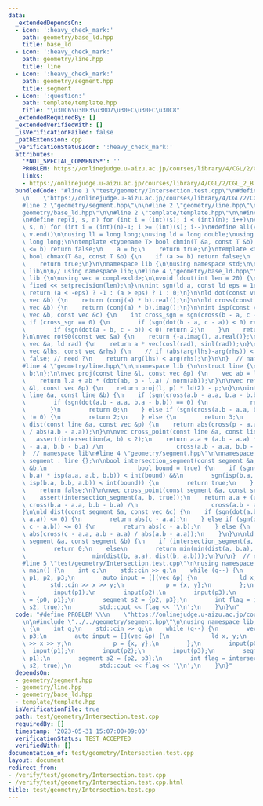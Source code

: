 ```yaml
---
data:
  _extendedDependsOn:
  - icon: ':heavy_check_mark:'
    path: geometry/base_ld.hpp
    title: base_ld
  - icon: ':heavy_check_mark:'
    path: geometry/line.hpp
    title: line
  - icon: ':heavy_check_mark:'
    path: geometry/segment.hpp
    title: segment
  - icon: ':question:'
    path: template/template.hpp
    title: "\u30C6\u30F3\u30D7\u30EC\u30FC\u30C8"
  _extendedRequiredBy: []
  _extendedVerifiedWith: []
  _isVerificationFailed: false
  _pathExtension: cpp
  _verificationStatusIcon: ':heavy_check_mark:'
  attributes:
    '*NOT_SPECIAL_COMMENTS*': ''
    PROBLEM: https://onlinejudge.u-aizu.ac.jp/courses/library/4/CGL/2/CGL_2_B
    links:
    - https://onlinejudge.u-aizu.ac.jp/courses/library/4/CGL/2/CGL_2_B
  bundledCode: "#line 1 \"test/geometry/Intersection.test.cpp\"\n#define PROBLEM \\\
    \n    \"https://onlinejudge.u-aizu.ac.jp/courses/library/4/CGL/2/CGL_2_B\"\n\n\
    #line 2 \"geometry/segment.hpp\"\n\n#line 2 \"geometry/line.hpp\"\n\n#line 2 \"\
    geometry/base_ld.hpp\"\n\n#line 2 \"template/template.hpp\"\n\n#include <bits/stdc++.h>\n\
    \n#define rep(i, s, n) for (int i = (int)(s); i < (int)(n); i++)\n#define rrep(i,\
    \ s, n) for (int i = (int)(n)-1; i >= (int)(s); i--)\n#define all(v) v.begin(),\
    \ v.end()\n\nusing ll = long long;\nusing ld = long double;\nusing ull = unsigned\
    \ long long;\n\ntemplate <typename T> bool chmin(T &a, const T &b) {\n    if (a\
    \ <= b) return false;\n    a = b;\n    return true;\n}\ntemplate <typename T>\
    \ bool chmax(T &a, const T &b) {\n    if (a >= b) return false;\n    a = b;\n\
    \    return true;\n}\n\nnamespace lib {\n\nusing namespace std;\n\n}  // namespace\
    \ lib\n\n// using namespace lib;\n#line 4 \"geometry/base_ld.hpp\"\n\nnamespace\
    \ lib {\n\nusing vec = complex<ld>;\n\nvoid ldout(int len = 20) {\n    cout <<\
    \ fixed << setprecision(len);\n}\n\nint sgn(ld a, const ld eps = 1e-7) {\n   \
    \ return (a < -eps) ? -1 : (a > eps) ? 1 : 0;\n}\n\nld dot(const vec &a, const\
    \ vec &b) {\n    return (conj(a) * b).real();\n}\n\nld cross(const vec &a, const\
    \ vec &b) {\n    return (conj(a) * b).imag();\n}\n\nint isp(const vec &a, const\
    \ vec &b, const vec &c) {\n    int cross_sgn = sgn(cross(b - a, c - a));\n   \
    \ if (cross_sgn == 0) {\n        if (sgn(dot(b - a, c - a)) < 0) return -2;\n\
    \        if (sgn(dot(a - b, c - b)) < 0) return 2;\n    }\n    return cross_sgn;\n\
    }\n\nvec rot90(const vec &a) {\n    return {-a.imag(), a.real()};\n}\n\nvec rot(const\
    \ vec &a, ld rad) {\n    return a * vec(cosl(rad), sinl(rad));\n}\n\nbool comp_for_argument_sort(const\
    \ vec &lhs, const vec &rhs) {\n    // if (abs(arg(lhs)-arg(rhs)) < eps) return\
    \ false; // need ?\n    return arg(lhs) < arg(rhs);\n}\n\n}  // namespace lib\n\
    #line 4 \"geometry/line.hpp\"\n\nnamespace lib {\n\nstruct line {\n    vec a,\
    \ b;\n};\n\nvec proj(const line &l, const vec &p) {\n    vec ab = l.b - l.a;\n\
    \    return l.a + ab * (dot(ab, p - l.a) / norm(ab));\n}\n\nvec refl(const line\
    \ &l, const vec &p) {\n    return proj(l, p) * ld(2) - p;\n}\n\nint intersection(const\
    \ line &a, const line &b) {\n    if (sgn(cross(a.b - a.a, b.a - b.b)) != 0) {\n\
    \        if (sgn(dot(a.b - a.a, b.a - b.b)) == 0) {\n            return 1;\n \
    \       }\n        return 0;\n    } else if (sgn(cross(a.b - a.a, b.a - a.a))\
    \ != 0) {\n        return 2;\n    } else {\n        return 3;\n    }\n}\n\nld\
    \ dist(const line &a, const vec &p) {\n    return abs(cross(p - a.a, a.b - a.a)\
    \ / abs(a.b - a.a));\n}\n\nvec cross_point(const line &a, const line &b) {\n \
    \   assert(intersection(a, b) < 2);\n    return a.a + (a.b - a.a) * cross(b.a\
    \ - a.a, b.b - b.a) /\n                     cross(a.b - a.a, b.b - b.a);\n}\n\n\
    }  // namespace lib\n#line 4 \"geometry/segment.hpp\"\n\nnamespace lib {\n\nstruct\
    \ segment : line {};\n\nbool intersection_segment(const segment &a, const segment\
    \ &b,\n                          bool bound = true) {\n    if (sgn(isp(a.a, a.b,\
    \ b.a) * isp(a.a, a.b, b.b)) < int(bound) &&\n        sgn(isp(b.a, b.b, a.a) *\
    \ isp(b.a, b.b, a.b)) < int(bound)) {\n        return true;\n    } else\n    \
    \    return false;\n}\n\nvec cross_point(const segment &a, const segment &b) {\n\
    \    assert(intersection_segment(a, b, true));\n    return a.a + (a.b - a.a) *\
    \ cross(b.a - a.a, b.b - b.a) /\n                     cross(a.b - a.a, b.b - b.a);\n\
    }\n\nld dist(const segment &a, const vec &c) {\n    if (sgn(dot(a.b - a.a, c -\
    \ a.a)) <= 0) {\n        return abs(c - a.a);\n    } else if (sgn(dot(a.a - a.b,\
    \ c - a.b)) <= 0) {\n        return abs(c - a.b);\n    } else {\n        return\
    \ abs(cross(c - a.a, a.b - a.a) / abs(a.b - a.a));\n    }\n}\n\nld dist(const\
    \ segment &a, const segment &b) {\n    if (intersection_segment(a, b, true))\n\
    \        return 0;\n    else\n        return min(min(dist(a, b.a), dist(a, b.b)),\n\
    \                   min(dist(b, a.a), dist(b, a.b)));\n}\n\n}  // namespace lib\n\
    #line 5 \"test/geometry/Intersection.test.cpp\"\n\nusing namespace lib;\n\nint\
    \ main() {\n    int q;\n    std::cin >> q;\n    while (q--) {\n        vec p0,\
    \ p1, p2, p3;\n        auto input = [](vec &p) {\n            ld x, y;\n     \
    \       std::cin >> x >> y;\n            p = {x, y};\n        };\n        input(p0);\n\
    \        input(p1);\n        input(p2);\n        input(p3);\n        segment s1\
    \ = {p0, p1};\n        segment s2 = {p2, p3};\n        int flag = intersection_segment(s1,\
    \ s2, true);\n        std::cout << flag << '\\n';\n    }\n}\n"
  code: "#define PROBLEM \\\n    \"https://onlinejudge.u-aizu.ac.jp/courses/library/4/CGL/2/CGL_2_B\"\
    \n\n#include \"../../geometry/segment.hpp\"\n\nusing namespace lib;\n\nint main()\
    \ {\n    int q;\n    std::cin >> q;\n    while (q--) {\n        vec p0, p1, p2,\
    \ p3;\n        auto input = [](vec &p) {\n            ld x, y;\n            std::cin\
    \ >> x >> y;\n            p = {x, y};\n        };\n        input(p0);\n      \
    \  input(p1);\n        input(p2);\n        input(p3);\n        segment s1 = {p0,\
    \ p1};\n        segment s2 = {p2, p3};\n        int flag = intersection_segment(s1,\
    \ s2, true);\n        std::cout << flag << '\\n';\n    }\n}"
  dependsOn:
  - geometry/segment.hpp
  - geometry/line.hpp
  - geometry/base_ld.hpp
  - template/template.hpp
  isVerificationFile: true
  path: test/geometry/Intersection.test.cpp
  requiredBy: []
  timestamp: '2023-05-31 15:07:00+09:00'
  verificationStatus: TEST_ACCEPTED
  verifiedWith: []
documentation_of: test/geometry/Intersection.test.cpp
layout: document
redirect_from:
- /verify/test/geometry/Intersection.test.cpp
- /verify/test/geometry/Intersection.test.cpp.html
title: test/geometry/Intersection.test.cpp
---
```


